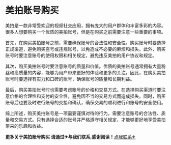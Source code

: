 # 美拍账号购买

美拍是一款非常受欢迎的视频社交应用，拥有庞大的用户群体和丰富多彩的内容。很多人想要购买一个优质的美拍账号，但是在购买之前需要注意一些重要的事项。

首先，在购买美拍账号之前，需要确保账号的合法性和安全性。购买账号时要选择正规渠道，避免购买盗号或违规账号，以免造成不必要的麻烦和损失。此外，购买账号时要注意账号的使用权限和相关规定，避免违反美拍的用户协议和规定。

其次，购买美拍账号时要注意账号的质量和价值。优质的美拍账号通常拥有大量粉丝和高质量的内容，能够为用户带来更好的体验和更多的关注。因此，在购买美拍账号时要选择有实力和口碑的账号，确保账号的质量和长期利益。

最后，购买美拍账号时也需要考虑账号的价格和交易方式。在选择购买渠道时要注意价格的合理性和支付的安全性，避免因不当的交易方式而造成损失。同时，购买账号后也要及时进行账号的交接和确认，确保交易的顺利进行和账号的安全使用。

综上所述，购买美拍账号是一项需要谨慎对待的行为，需要注意账号的合法性、质量和交易方式。只有选择合适的账号并严格遵守相关规定，才能够更好地享受美拍带来的乐趣和收益。

**更多关于美拍账号购买 请通过✈与我们联系,感谢阅读！**[点我联系✈](https://ad.G208.com)